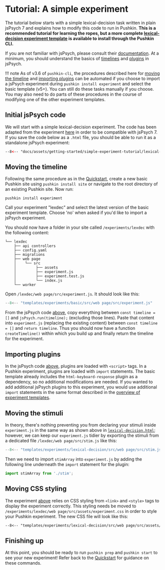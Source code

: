 # Tutorial: A simple experiment

The tutorial below starts with a simple lexical-decision task written in plain jsPsych 7 and explains how to modify this code to run in Pushkin. **This is a recommended tutorial for learning the ropes, but a more complete [lexical-decision experiment template](../exp-templates/exp-lexical-decision.md) is available to install through the Pushkin CLI.**

If you are not familiar with jsPsych, please consult their [documentation](https://www.jspsych.org/). At a minimum, you should understand the basics of [timelines](https://www.jspsych.org/latest/overview/timeline/) and [plugins](https://www.jspsych.org/latest/overview/plugins/) in jsPsych.

!!! note
    As of v3.6 of `pushkin-cli`, the procedures described here for [moving the timeline](#moving-the-timeline) and [importing plugins](#importing-plugins) can be automated if you choose to import a jsPsych experiment during `pushkin install experiment` and select the basic template (v5+). You can still do these tasks manually if you choose. You may also need to do parts of these procedures in the course of modifying one of the other experiment templates.

## Initial jsPsych code

We will start with a simple lexical-decision experiment. The code has been adapted from the experiment [here](https://github.com/jodeleeuw/bigcog-lexical-decision/) in order to be compatible with jsPsych 7. If you save the code below as a `.html` file, you should be able to run it as a standalone jsPsych experiment:

```html title="lexical-decision.html"
--8<-- "docs/assets/getting-started/simple-experiment-tutorial/lexical-decision.html"
```

## Moving the timeline

Following the same procedure as in the [Quickstart](./quickstart.md), create a new basic Pushkin site using `pushkin install site` or navigate to the root directory of an existing Pushkin site. Now run:

```
pushkin install experiment
```

Call your experiment "lexdec" and select the latest version of the basic experiment template. Choose 'no' when asked if you'd like to import a jsPsych experiment.

You should now have a folder in your site called `/experiments/lexdec` with the following content:

```
└── lexdec
    ├── api controllers
    ├── config.yaml
    ├── migrations
    ├── web page
    │    └── src
    │         ├── assets
    │         ├── experiment.js
    │         ├── experiment.test.js
    │         └── index.js
    └── worker
```

Open `/lexdec/web page/src/experiment.js`. It should look like this:

```js title="experiment.js"
--8<-- "templates/experiments/basic/src/web page/src/experiment.js"
```

From the jsPsych code [above](#initial-jspsych-code), copy everything between `const timeline = []` and `jsPsych.run(timeline);` (excluding those lines). Paste that content into `experiment.js` (replacing the existing content) between `const timeline = []` and `return timeline`. Thus you should now have a function `createTimeline()` within which you build up and finally return the timeline for the experiment.

## Importing plugins

In the jsPsych code [above](#initial-jspsych-code), plugins are loaded with `<script>` tags. In a Pushkin experiment, plugins are loaded with `import` statements. The basic template already includes the `html-keyboard-response` plugin as a dependency, so no additional modifications are needed. If you wanted to add additional jsPsych plugins to this experiment, you would use additional `import` statements in the same format described in the [overview of experiment templates](../exp-templates/exp-templates-overview.md#adding-additional-jspsych-plugins).

## Moving the stimuli

In theory, there's nothing preventing you from declaring your stimuli inside `experiment.js` in the same way as shown above in [`lexical-decision.html`](#initial-jspsych-code); however, we can keep our `experiment.js` tidier by exporting the stimuli from a dedicated file `/lexdec/web page/src/stim.js` like this:

```javascript title="stim.js"
--8<-- "templates/experiments/lexical-decision/src/web page/src/stim.js"
```

Then we need to import `stimArray` into `experiment.js` by adding the following line underneath the `import` statement for the plugin: 

```js
import stimArray from './stim';
```

## Moving CSS styling

The experiment [above](#initial-jspsych-code) relies on CSS styling from `<link>` and `<style>` tags to display the experiment correctly. This styling needs be moved to `/experiments/lexdec/web page/src/assets/experiment.css` in order to style your Pushkin experiment. The new CSS file will look like this:

```css title="experiment.css"
--8<-- "templates/experiments/lexical-decision/src/web page/src/assets/experiment.css"
```

## Finishing up

At this point, you should be ready to run `pushkin prep` and `pushkin start` to see your new experiment! Refer back to the [Quickstart](./quickstart.md#reorganizing-your-site-for-testingdeployment) for guidance on these commands.